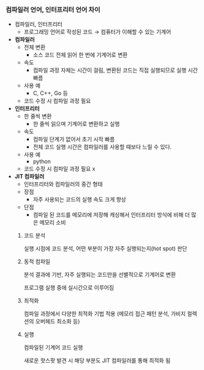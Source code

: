 ### 컴파일러 언어, 인터프리터 언어 차이

- 컴파일러, 인터프리터
  - 프로그래밍 언어로 작성된 코드 → 컴퓨터가 이해할 수 있는 기계어
- **컴파일러**
  - 전체 변환
    - 소스 코드 전체 읽어 한 번에 기계어로 변환
  - 속도
    - 컴파일 과정 자체는 시간이 걸림, 변환된 코드는 직접 실행되므로 실행 시간 빠름
  - 사용 예
    - C, C++, Go 등
  - 코드 수정 시 컴파일 과정 필요
- **인터프리터**
  - 한 줄씩 변환
    - 한 줄씩 읽으며 기계어로 변환하고 실행
  - 속도
    - 컴파일 단계가 없어서 초기 시작 빠름
    - 전체 코드 실행 시간은 컴파일러를 사용할 때보다 느릴 수 있다.
  - 사용 예
    - python
  - 코드 수정 시 컴파일 과정 필요 x
- **JIT 컴파일러**
  - 인터프리터와 컴파일러의 중간 형태
  - 장점
    - 자주 사용되는 코드의 실행 속도 크게 향상
  - 단점
    - 컴파일 된 코드를 메모리에 저장해 캐싱해서 인터프리터 방식에 비해 더 많은 메모리 소비
  1. 코드 분석

     실행 시점에 코드 분석, 어떤 부분이 가장 자주 실행되는지(hot spot) 판단

  2. 동적 컴파일

     분석 결과에 기반, 자주 실행되는 코드만을 선별적으로 기계어로 변환

     프로그램 실행 중에 실시간으로 이루어짐

  3. 최적화

     컴파일 과정에서 다양한 최적화 기법 적용 (메모리 접근 패턴 분석, 가비지 컬렉션의 오버헤드 최소화 등)

  4. 실행

     컴파일된 기계어 코드 실행

     새로운 핫스팟 발견 시 해당 부분도 JIT 컴파일러를 통해 최적화 됨

